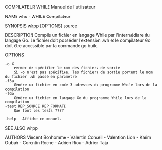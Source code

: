 COMPILATEUR WHILE		    Manuel de l'utilisateur

NAME
	whc - WHILE Compilateur
	

SYNOPSIS
	whpp [OPTIONS] source

DESCRIPTION
	Compile un fichier en langage While par l'intermédiare du langage Go. Le fichier doit posséder l'extension .wh et le compilateur Go doit être accessible par la commande go build.

OPTIONS

	-o X
		Permet de spécifier le nom des fichiers de sortie
		Si -o n'est pas spécifiée, les fichiers de sortie portent le nom du fichier .wh passé en paramètre 
	-f3a
		Génère un fichier en code 3 adresses du programme While lors de la compilation
	-fGo 
		Génère un fichier en langage Go du programme While lors de la compilation
	-test REP_SOURCE REP_FORMATE
		Que font les tests ????

	-help	Affiche ce manuel.

SEE ALSO
	whpp

AUTHORS
	Vincent Bonhomme - Valentin Conseil - Valention Lion - Karim Oubah - Corentin Roche - Adrien Riou - Adrien Taja
